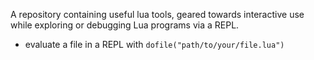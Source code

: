 A repository containing useful lua tools, geared towards interactive use while exploring or debugging Lua programs via a REPL.
- evaluate a file in a REPL with `dofile("path/to/your/file.lua")`
